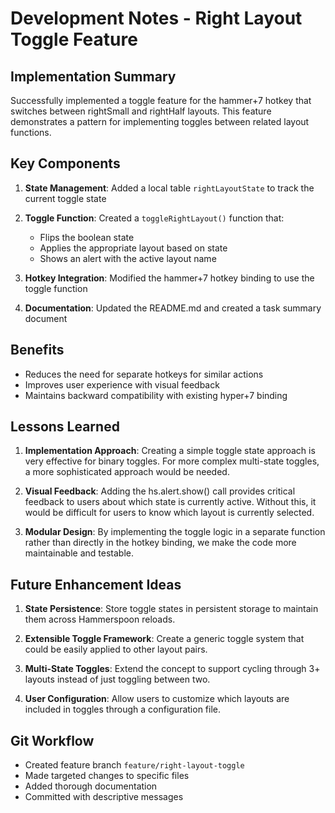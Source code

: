 # Development Notes - Right Layout Toggle Feature

## Implementation Summary

Successfully implemented a toggle feature for the hammer+7 hotkey that switches between rightSmall and rightHalf layouts. This feature demonstrates a pattern for implementing toggles between related layout functions.

## Key Components

1. **State Management**: Added a local table `rightLayoutState` to track the current toggle state
2. **Toggle Function**: Created a `toggleRightLayout()` function that:
   - Flips the boolean state
   - Applies the appropriate layout based on state
   - Shows an alert with the active layout name

3. **Hotkey Integration**: Modified the hammer+7 hotkey binding to use the toggle function
4. **Documentation**: Updated the README.md and created a task summary document

## Benefits

- Reduces the need for separate hotkeys for similar actions
- Improves user experience with visual feedback
- Maintains backward compatibility with existing hyper+7 binding

## Lessons Learned

1. **Implementation Approach**: Creating a simple toggle state approach is very effective for binary toggles. For more complex multi-state toggles, a more sophisticated approach would be needed.

2. **Visual Feedback**: Adding the hs.alert.show() call provides critical feedback to users about which state is currently active. Without this, it would be difficult for users to know which layout is currently selected.

3. **Modular Design**: By implementing the toggle logic in a separate function rather than directly in the hotkey binding, we make the code more maintainable and testable.

## Future Enhancement Ideas

1. **State Persistence**: Store toggle states in persistent storage to maintain them across Hammerspoon reloads.

2. **Extensible Toggle Framework**: Create a generic toggle system that could be easily applied to other layout pairs.

3. **Multi-State Toggles**: Extend the concept to support cycling through 3+ layouts instead of just toggling between two.

4. **User Configuration**: Allow users to customize which layouts are included in toggles through a configuration file.

## Git Workflow

- Created feature branch `feature/right-layout-toggle`
- Made targeted changes to specific files
- Added thorough documentation
- Committed with descriptive messages 
